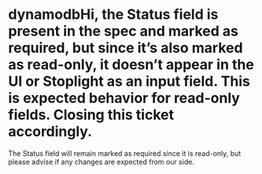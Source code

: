 # dynamodbHi, the Status field is present in the spec and marked as required, but since it’s also marked as read-only, it doesn’t appear in the UI or Stoplight as an input field. This is expected behavior for read-only fields. Closing this ticket accordingly.
The Status field will remain marked as required since it is read-only, but please advise if any changes are expected from our side.
